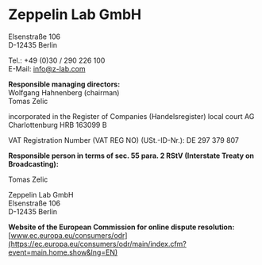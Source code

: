 # Zeppelin Lab GmbH

Elsenstraße 106  
D-12435 Berlin

Tel.: +49 (0)30 / 290 226 100  
E-Mail: info@z-lab.com

**Responsible managing directors:**  
Wolfgang Hahnenberg (chairman)  
Tomas Zelic

incorporated in the Register of Companies (Handelsregister) local court AG Charlottenburg HRB 163099 B

VAT Registration Number (VAT REG NO) (USt.-ID-Nr.): DE 297 379 807

**Responsible person in terms of sec. 55 para. 2 RStV (Interstate Treaty on Broadcasting):**

Tomas Zelic

Zeppelin Lab GmbH  
Elsenstraße 106  
D-12435 Berlin

**Website of the European Commission for online dispute resolution:** [www.ec.europa.eu/consumers/odr](https://ec.europa.eu/consumers/odr/main/index.cfm?event=main.home.show&lng=EN)
